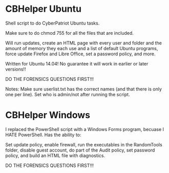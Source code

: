 # CBHelper Ubuntu
Shell script to do CyberPatriot Ubuntu tasks.

Make sure to do chmod 755 for all the files that are included.

Will run updates, create an HTML page with every user and folder and the amount of memory they each use and a list of default Ubuntu programs, force update Firefox and Libre Office, set a password policy, and more.

Written for Ubuntu 14.04! No guarantee it will work in earlier or later versions!!

DO THE FORENSICS QUESTIONS FIRST!!!

Notes:
	Make sure userlist.txt has the correct names (and that there is only one per line).
	Set who is admin/not after running the script.
	
# CBHelper Windows
I replaced the PowerShell script with a Windows Forms program, becuase I HATE PowerShell. Has the ability to:

Set update policy, enable firewall, run the executables in the RandomTools folder, disable guest account, do part of the Audit policy, set password policy, and build an HTML file with diagnostics.

DO THE FORENSICS QUESTIONS FIRST!!!
